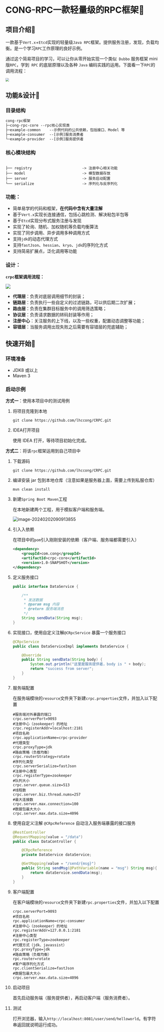 # CONG-RPC一款轻量级的RPC框架🎄

## 项目介绍🌸

一款基于`Vert.x`+`Etcd`实现的轻量级`Java RPC`框架。提供服务注册，发现，负载均衡。是一个学习`RPC`工作原理的良好示例。

通过这个简易项目的学习，可以让你从零开始实现一个类似` Dubbo` 服务框架 mini 版`RPC`，学到` RPC` 的底层原理以及各种 `Java` 编码实践的运用。下面看一下`RPC`的调用流程：

<img src="https://shaogezhu.cn/assets/2022-11/rpc2.png" style="zoom:66%;" />



## 功能&设计🚀

### 目录结构

```txt
cong-rpc框架
├─cong-rpc-core	--rpc核心实现类
├─example-common	--示例代码的公共依赖，包括接口、Model 等
├─example-consumer	--[示例]服务消费者
└─example-provider	--[示例]服务提供者
```

### 核心模块结构

```

├── registry                       -> 注册中心相关功能
├── model                          -> 模型数据存放
├── server                         -> 服务启动配置
└── serialize                      -> 序列化与反序列化
```

### 功能：

- 简单易学的代码和框架，**在代码中含有大量注解**
- 基于`Vert.x`实现长连接通信，包括心跳检测、解决粘包半包等
- 基于`Etcd`实现分布式服务注册与发现
- 实现了轮询、随机、加权随机等负载均衡算法
- 实现了同步调用、异步调用多种调用方式
- 支持`jdk`的动态代理方式
- 支持`fastJson`、`hessian`、`kryo`、`jdk`的序列化方式
- 支持简易扩展点，泛化调用等功能



### 设计：

**`crpc`框架调用流程：**

![](https://markdown-piggo.oss-cn-guangzhou.aliyuncs.com/img/image-20230725143110454.png#id=IV1CZ&originHeight=719&originWidth=1440&originalType=binary&ratio=1&rotation=0&showTitle=false&status=done&style=none&title=)



- **代理层**：负责对底层调用细节的封装；
- **链路层**：负责执行一些自定义的过滤链路，可以供后期二次扩展；
- **路由层**：负责在集群目标服务中的调用筛选策略；
- **协议层**：负责请求数据的转码封装等作用；
- **注册中心**：关注服务的上下线，以及一些权重，配置动态调整等功能；
- **容错层**：当服务调用出现失败之后需要有容错层的兜底辅助；




## 快速开始🌈

### 环境准备

- JDK8 或以上
- Maven 3



### 启动示例

**方式一**：使用本项目中的测试用例

1. 将项目克隆到本地

   ```shell
   git clone https://github.com/lhccong/CRPC.git
   ```

2. IDEA打开项目

   使用 IDEA 打开，等待项目初始化完成。



**方式二**：将该`rpc`框架运用到自己项目中

1. 下载源码

   ```shell
   git clone https://github.com/lhccong/CRPC.git
   ```

2. 编译安装 jar 包到本地仓库（注意如果是服务器上面，需要上传到私服仓库）

   ```shell
   mvn clean install
   ```

3. 新建`Spring Boot Maven`工程

   在本地新建两个工程，用于模拟客户端和服务端。

	![image-20240202090913855](https://markdown-piggo.oss-cn-guangzhou.aliyuncs.com/img/image-20240202090913855.png)



4. 引入入依赖

   在项目中的`pom`引入刚刚安装的依赖（客户端、服务端都需要引入）
   ```xml
   <dependency>
       <groupId>com.cong</groupId>
       <artifactId>crpc-core</artifactId>
       <version>1.0-SNAPSHOT</version>
   </dependency>
   ```
   
5. 定义服务接口

   ```java
   public interface DataService {
   
       /**
        * 发送数据
        * @param msg 内容
        * @return 服务端消息
        */
       String sendData(String msg);
   }
   ```
   
6. 实现接口，使用自定义注解`@CRpcService` 暴露一个服务接口

   ```java
   @CRpcService
   public class DataServiceImpl implements DataService {
   
       @Override
       public String sendData(String body) {
           System.out.println("这里是服务提供者，body is " + body);
           return "success from server";
       }
   }
   ```
   
7. 服务端配置

   在服务端模块的`resource`文件夹下新建`crpc.properties`文件，并加入以下配置

   ```properties
   #服务端对外暴露的端口
   crpc.serverPort=9093
   #注册中心（zookeeper）的地址
   crpc.registerAddr=localhost:2181
   #项目名称
   crpc.applicationName=crpc-provider
   #代理类型
   crpc.proxyType=jdk
   #路由策略（负载均衡）
   crpc.routerStrategy=rotate
   #序列化类型
   crpc.serverSerialize=fastJson
   #注册中心类型
   crpc.registerType=zookeeper
   #队列大小
   crpc.server.queue.size=513
   #线程数
   crpc.server.biz.thread.nums=257
   #最大连接数
   crpc.server.max.connection=100
   #数据包最大大小
   crpc.server.max.data.size=4096
   ```

8. 使用自定义注解 `@CRpcReference` 自动注入服务端暴露的接口服务

   ```java
   @RestController
   @RequestMapping(value = "/data")
   public class DataController {
   
       @CRpcReference
       private DataService dataService;
   
       @GetMapping(value = "/send/{msg}")
       public String sendMsg(@PathVariable(name = "msg") String msg){
           return dataService.sendData(msg);
       }
   }
   ```

9. 客户端配置

   在客户端模块的`resource`文件夹下新建`rpc.properties`文件，并加入以下配置

   ```properties
   crpc.serverPort=9093
   #项目名称
   rpc.applicationName=crpc-consumer
   #注册中心（zookeeper）的地址
   rpc.registerAddr=127.0.0.1:2181
   #注册中心类型
   rpc.registerType=zookeeper
   #代理方式（jdk、javassist）
   rpc.proxyType=jdk
   #路由策略（负载均衡）
   rpc.router=rotate
   #客户端序列化方式
   rpc.clientSerialize=fastJson
   #数据包最大大小
   crpc.server.max.data.size=4096
   ```

10. 启动项目

    首先启动服务端（服务提供者），再启动客户端（服务消费者）。

11. 测试

    打开浏览器，输入`http://localhost:8081/user/send/helloworld`。有字符串返回就说明运行成功。






